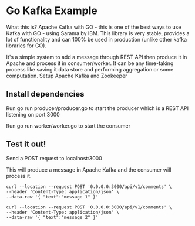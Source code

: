 # Go Kafka Example
What this is?
Apache Kafka with GO - this is one of the best ways to use Kafka with GO - using Sarama by IBM. This library is very stable, provides a lot of functionality and can 100% be used in production (unlike other kafka libraries for GO).

It's a simple system to add a message through REST API then produce it in Apache and process it in consumer/worker. It can be any time-taking process like saving it data store and performing aggregation or some computation.
Setup Apache Kafka and Zookeeper

## Install dependencies

Run go run producer/producer.go to start the producer which is a REST API listening on port 3000

Run go run worker/worker.go to start the consumer

## Test it out!
Send a POST request to localhost:3000

This will produce a message in Apache Kafka and the consumer will process it.
```
curl --location --request POST '0.0.0.0:3000/api/v1/comments' \
--header 'Content-Type: application/json' \
--data-raw '{ "text":"message 1" }'

curl --location --request POST '0.0.0.0:3000/api/v1/comments' \
--header 'Content-Type: application/json' \
--data-raw '{ "text":"message 2" }'
```
